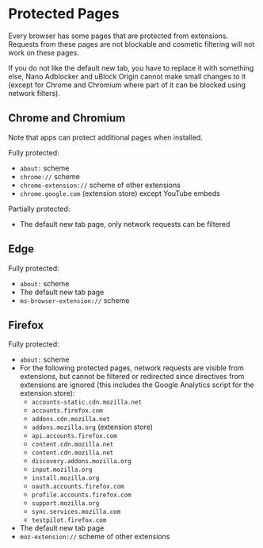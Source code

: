 # Protected Pages

Every browser has some pages that are protected from extensions. Requests from
these pages are not blockable and cosmetic filtering will not work on these
pages.

If you do not like the default new tab, you have to replace it with something
else, Nano Adblocker and uBlock Origin cannot make small changes to it (except
for Chrome and Chromium where part of it can be blocked using network filters).

## Chrome and Chromium

Note that apps can protect additional pages when installed.

Fully protected:
* `about:` scheme
* `chrome://` scheme
* `chrome-extension://` scheme of other extensions
* `chrome.google.com` (extension store) except YouTube embeds

Partially protected:
* The default new tab page, only network requests can be filtered

## Edge

Fully protected:
* `about:` scheme
* The default new tab page
* `ms-browser-extension://` scheme

## Firefox

Fully protected:
* `about:` scheme
* For the following protected pages, network requests are visible from
  extensions, but cannot be filtered or redirected since directives from
  extensions are ignored (this includes the Google Analytics script for the
  extension store):
  * `accounts-static.cdn.mozilla.net`
  * `accounts.firefox.com`
  * `addons.cdn.mozilla.net`
  * `addons.mozilla.org` (extension store)
  * `api.accounts.firefox.com`
  * `content.cdn.mozilla.net`
  * `content.cdn.mozilla.net`
  * `discovery.addons.mozilla.org`
  * `input.mozilla.org`
  * `install.mozilla.org`
  * `oauth.accounts.firefox.com`
  * `profile.accounts.firefox.com`
  * `support.mozilla.org`
  * `sync.services.mozilla.com`
  * `testpilot.firefox.com`
* The default new tab page
* `moz-extension://` scheme of other extensions
